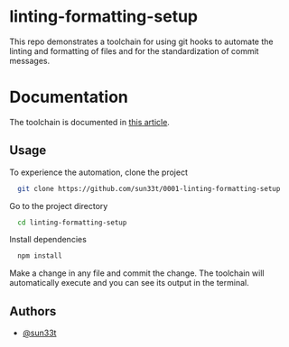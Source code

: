 # linting-formatting-setup

This repo demonstrates a toolchain for using git hooks to automate the linting and formatting of files and for the standardization of commit messages.

# Documentation

The toolchain is documented in [this article](https://suneet.codes/articles/linting-formatting-setup).

## Usage

To experience the automation, clone the project

```bash
  git clone https://github.com/sun33t/0001-linting-formatting-setup
```

Go to the project directory

```bash
  cd linting-formatting-setup
```

Install dependencies

```bash
  npm install
```

Make a change in any file and commit the change. The toolchain will automatically execute and you can see its output in the terminal.

## Authors

- [@sun33t](https://github.com/sun33t)
